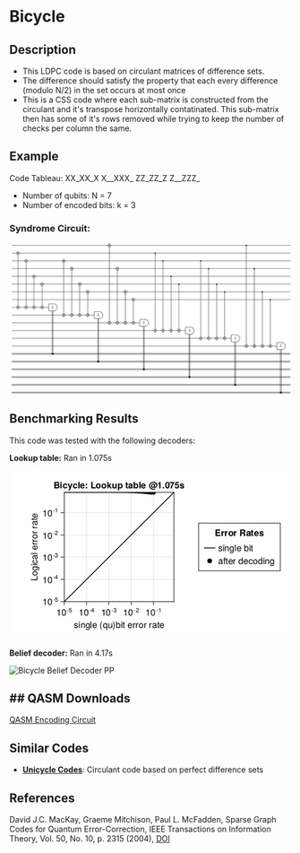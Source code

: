 # Bicycle

## Description
 - This LDPC code is based on circulant matrices of difference sets.
 - The difference should satisfy the property that each every difference (modulo N/2) in the set occurs at most once
 - This is a CSS code where each sub-matrix is constructed from the circulant and it's transpose horizontally contatinated. This sub-matrix then has some of it's rows removed while trying to keep the number of checks per column the same.

## Example
Code Tableau:
XX_XX_X
X__XXX_
ZZ_ZZ_Z
Z__ZZZ_
- Number of qubits: N = 7
- Number of encoded bits: k = 3
### Syndrome Circuit:
![Bicycle Syndrome Circuit](images/codeplots/Bicycle-codeplot.png)

## Benchmarking Results

This code was tested with the following decoders:

**Lookup table:** Ran in 1.075s

![Bicycle Truth Table PP](images\performanceplots\Bicycle-lookuptable.png)

**Belief decoder:** Ran in 4.17s

![Bicycle Belief Decoder PP](images\performanceplots\Bicycle-belief.png)

## 

## ## QASM Downloads
[QASM Encoding Circuit](QASMDownloads\Bicycle-encodingCircuit.qasm)

## Similar Codes 
- **[Unicycle Codes](https://arxiv.org/abs/quant-ph/0304161)**: Circulant code based on perfect difference sets

## References
David J.C. MacKay, Graeme Mitchison, Paul L. McFadden, Sparse Graph Codes for Quantum Error-Correction, IEEE Transactions on Information Theory, Vol. 50, No. 10, p. 2315 (2004), [DOI](https://doi.org/10.1109/TIT.2004.834737)